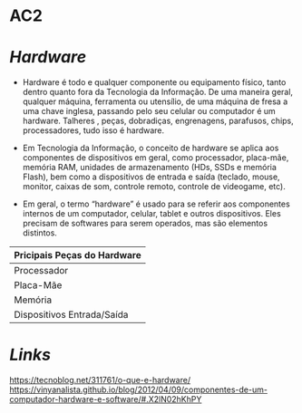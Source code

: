 # AC2

# _Hardware_ 

* Hardware é todo e qualquer componente ou equipamento físico, tanto dentro quanto fora da Tecnologia da Informação. De uma maneira geral, qualquer máquina, ferramenta ou utensílio, de uma máquina de fresa a uma chave inglesa, passando pelo seu celular ou computador é um hardware. Talheres , peças, dobradiças, engrenagens, parafusos, chips, processadores, tudo isso é hardware.

* Em Tecnologia da Informação, o conceito de hardware se aplica aos componentes de dispositivos em geral, como processador, placa-mãe, memória RAM, unidades de armazenamento (HDs, SSDs e memória Flash), bem como a dispositivos de entrada e saída (teclado, mouse, monitor, caixas de som, controle remoto, controle de videogame, etc).

* Em geral, o termo “hardware” é usado para se referir aos componentes internos de um computador, celular, tablet e outros dispositivos. Eles precisam de softwares para serem operados, mas são elementos distintos.

 | Pricipais Peças do Hardware | 
 |-----------------------------|
 |        Processador          |
 |         Placa-Mãe           | 
 |          Memória            |
 | Dispositivos Entrada/Saída  |


# _Links_ 

https://tecnoblog.net/311761/o-que-e-hardware/
https://vinyanalista.github.io/blog/2012/04/09/componentes-de-um-computador-hardware-e-software/#.X2lN02hKhPY
